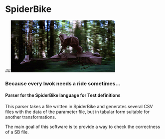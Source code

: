 # SpiderBike 
##![Speeder Bike](/images/speederbike.png)
### Because every Iwok needs a ride sometimes...
#### Parser for the SpiderBike language for Test definitions


This parser takes a file written in SpiderBike and generates several CSV files with the data of the parameter file, but in tabular form suitable for another transformations.

The main goal of this software is to provide a way to check the correctness of a SB file.
